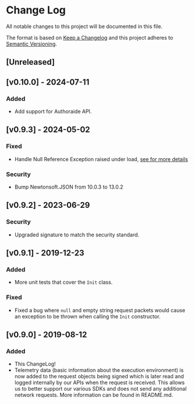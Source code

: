 # Change Log

All notable changes to this project will be documented in this file.

The format is based on [Keep a Changelog](http://keepachangelog.com/en/1.0.0/)
and this project adheres to [Semantic Versioning](http://semver.org/spec/v2.0.0.html).

## [Unreleased]

## [v0.10.0] - 2024-07-11
### Added

- Add support for Authoraide API.

## [v0.9.3] - 2024-05-02

### Fixed

- Handle Null Reference Exception raised under load, [see for more details](https://github.com/Learnosity/learnosity-sdk-asp.net/pull/47)

### Security

- Bump Newtonsoft.JSON from 10.0.3 to 13.0.2

## [v0.9.2] - 2023-06-29
### Security
- Upgraded signature to match the security standard.

## [v0.9.1] - 2019-12-23
### Added

- More unit tests that cover the `Init` class.

### Fixed

- Fixed a bug where `null` and empty string request packets would cause an exception to be thrown when calling the `Init` constructor.

## [v0.9.0] - 2019-08-12
### Added

- This ChangeLog!
- Telemetry data (basic information about the execution environment) is now added to the request objects being signed which is later read and logged internally by our APIs when the request is received. This allows us to better support our various SDKs and does not send any additional network requests. More information can be found in README.md.

